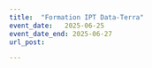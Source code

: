 ```yaml
---
title:  "Formation IPT Data-Terra"
event_date:   2025-06-25
event_date_end: 2025-06-27
url_post:

---
```


